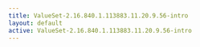 ```yaml
---
title: ValueSet-2.16.840.1.113883.11.20.9.56-intro
layout: default
active: ValueSet-2.16.840.1.113883.11.20.9.56-intro
---
```


